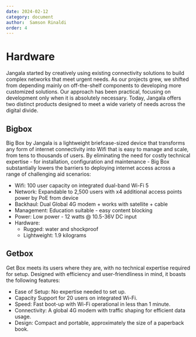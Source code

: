 ```yaml
---
date: 2024-02-12
category: document
author:  Samson Rinaldi
order: 4
---
```


# Hardware

Jangala started by creatively using existing connectivity solutions to build complex networks that meet urgent needs. As our projects grew, we shifted from depending mainly on off-the-shelf components to developing more customized solutions. Our approach has been practical, focusing on development only when it is absolutely necessary. Today, Jangala offers two distinct products designed to meet a wide variety of needs across the digital divide.

## Bigbox

Big Box by Jangala is a lightweight briefcase-sized device that transforms any form of internet connectivity into Wifi that is easy to manage and scale, from tens to thousands of users. By eliminating the need for costly technical expertise - for installation, configuration and maintenance - Big Box substantially lowers the barriers to deploying internet access across a range of challenging aid scenarios:
* Wifi: 100 user capacity on integrated dual-band Wi-Fi 5
* Network: Expandable to 2,500 users with x4 additional access points power by PoE from device 
* Backhaul: Dual Global 4G modem + works with satellite + cable
* Management: Education suitable - easy content blocking
* Power: Low power - 12 watts @ 10.5-36V DC input
* Hardware:
  * Rugged: water and shockproof
  * Lightweight: 1.9 kilograms

## Getbox

Get Box meets its users where they are, with no technical expertise required for setup. Designed with efficiency and user-friendliness in mind, it boasts the following features:
* Ease of Setup: No expertise needed to set up.
* Capacity Support for 20 users on integrated Wi-Fi.
* Speed: Fast boot-up with Wi-Fi operational in less than 1 minute.
* Connectivity: A global 4G modem with traffic shaping for efficient data usage.
* Design: Compact and portable, approximately the size of a paperback book.
